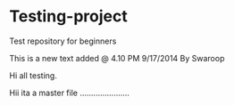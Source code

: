 Testing-project
===============

Test repository for beginners

This is a new text added @ 4.10 PM 9/17/2014 By Swaroop 


Hi all testing.

Hii ita a master file ......................

